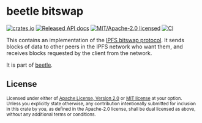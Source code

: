 # beetle bitswap

[![crates.io](https://img.shields.io/crates/v/beetle-bitswap.svg?style=flat-square)](https://crates.io/crates/beetle-bitswap)
[![Released API docs](https://img.shields.io/docsrs/beetle-bitswap?style=flat-square)](https://docs.rs/beetle-bitswap)
[![MIT/Apache-2.0 licensed](https://img.shields.io/crates/l/beetle-bitswap?style=flat-square)](../LICENSE-MIT)
[![CI](https://img.shields.io/github/workflow/status/n0-computer/beetle/Continuous%20integration?style=flat-square)](https://github.com/n0-computer/beetle/actions?query=workflow%3A%22Continuous+integration%22)

This contains an implementation of the [IPFS bitswap
protocol](https://docs.ipfs.tech/concepts/bitswap/). It sends blocks of data to
other peers in the IPFS network who want them, and receives blocks requested by
the client from the network.

It is part of [beetle](https://github.com/n0-computer/beetle).

## License

<sup>
Licensed under either of <a href="LICENSE-APACHE">Apache License, Version
2.0</a> or <a href="LICENSE-MIT">MIT license</a> at your option.
</sup>

<br/>

<sub>
Unless you explicitly state otherwise, any contribution intentionally submitted
for inclusion in this crate by you, as defined in the Apache-2.0 license, shall
be dual licensed as above, without any additional terms or conditions.
</sub>
